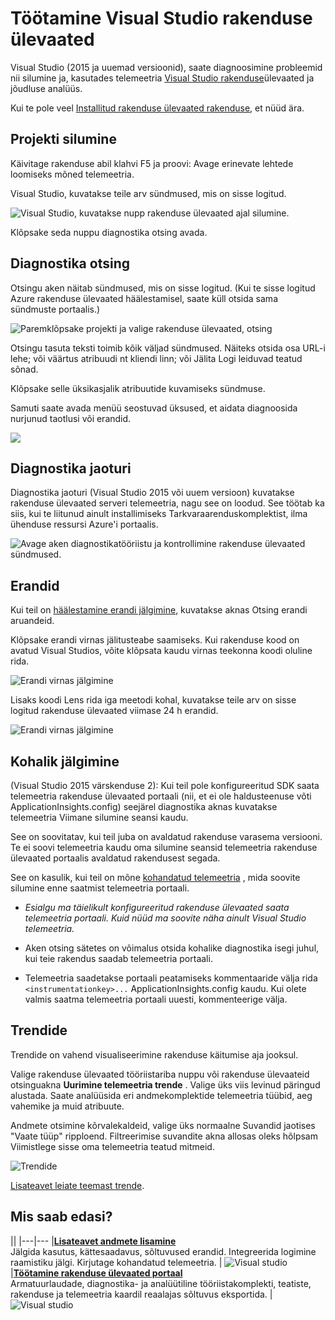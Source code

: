 <properties 
    pageTitle="Töötamine Visual Studio rakenduse ülevaated" 
    description="Jõudluse analüüs ja diagnostika ajal silumine ja." 
    services="application-insights" 
    documentationCenter=".net"
    authors="alancameronwills" 
    manager="douge"/>

<tags 
    ms.service="application-insights" 
    ms.workload="tbd" 
    ms.tgt_pltfrm="ibiza" 
    ms.devlang="na" 
    ms.topic="get-started-article" 
    ms.date="06/21/2016" 
    ms.author="awills"/>


# <a name="working-with-application-insights-in-visual-studio"></a>Töötamine Visual Studio rakenduse ülevaated

Visual Studio (2015 ja uuemad versioonid), saate diagnoosimine probleemid nii silumine ja, kasutades telemeetria [Visual Studio rakenduse](app-insights-overview.md)ülevaated ja jõudluse analüüs.

Kui te pole veel [Installitud rakenduse ülevaated rakenduse](app-insights-asp-net.md), et nüüd ära.

## <a name="run"></a>Projekti silumine

Käivitage rakenduse abil klahvi F5 ja proovi: Avage erinevate lehtede loomiseks mõned telemeetria.

Visual Studio, kuvatakse teile arv sündmused, mis on sisse logitud.

![Visual Studio, kuvatakse nupp rakenduse ülevaated ajal silumine.](./media/app-insights-visual-studio/appinsights-09eventcount.png)

Klõpsake seda nuppu diagnostika otsing avada. 



## <a name="diagnostic-search"></a>Diagnostika otsing

Otsingu aken näitab sündmused, mis on sisse logitud. (Kui te sisse logitud Azure rakenduse ülevaated häälestamisel, saate küll otsida sama sündmuste portaalis.)

![Paremklõpsake projekti ja valige rakenduse ülevaated, otsing](./media/app-insights-visual-studio/34.png)

Otsingu tasuta teksti toimib kõik väljad sündmused. Näiteks otsida osa URL-i lehe; või väärtus atribuudi nt kliendi linn; või Jälita Logi leiduvad teatud sõnad.

Klõpsake selle üksikasjalik atribuutide kuvamiseks sündmuse.

Samuti saate avada menüü seostuvad üksused, et aidata diagnoosida nurjunud taotlusi või erandid.


![](./media/app-insights-visual-studio/41.png)



## <a name="diagnostics-hub"></a>Diagnostika jaoturi

Diagnostika jaoturi (Visual Studio 2015 või uuem versioon) kuvatakse rakenduse ülevaated serveri telemeetria, nagu see on loodud. See töötab ka siis, kui te liitunud ainult installimiseks Tarkvaraarenduskomplektist, ilma ühenduse ressursi Azure'i portaalis.

![Avage aken diagnostikatööriistu ja kontrollimine rakenduse ülevaated sündmused.](./media/app-insights-visual-studio/31.png)


## <a name="exceptions"></a>Erandid

Kui teil on [häälestamine erandi jälgimine](app-insights-asp-net-exceptions.md), kuvatakse aknas Otsing erandi aruandeid. 

Klõpsake erandi virnas jälitusteabe saamiseks. Kui rakenduse kood on avatud Visual Studios, võite klõpsata kaudu virnas teekonna koodi oluline rida.


![Erandi virnas jälgimine](./media/app-insights-visual-studio/17.png)

Lisaks koodi Lens rida iga meetodi kohal, kuvatakse teile arv on sisse logitud rakenduse ülevaated viimase 24 h erandid.

![Erandi virnas jälgimine](./media/app-insights-visual-studio/21.png)


## <a name="local-monitoring"></a>Kohalik jälgimine



(Visual Studio 2015 värskenduse 2): Kui teil pole konfigureeritud SDK saata telemeetria rakenduse ülevaated portaali (nii, et ei ole haldusteenuse võti ApplicationInsights.config) seejärel diagnostika aknas kuvatakse telemeetria Viimane silumine seansi kaudu. 

See on soovitatav, kui teil juba on avaldatud rakenduse varasema versiooni. Te ei soovi telemeetria kaudu oma silumine seansid telemeetria rakenduse ülevaated portaalis avaldatud rakendusest segada.

See on kasulik, kui teil on mõne [kohandatud telemeetria](app-insights-api-custom-events-metrics.md) , mida soovite silumine enne saatmist telemeetria portaali.


* *Esialgu ma täielikult konfigureeritud rakenduse ülevaated saata telemeetria portaali. Kuid nüüd ma soovite näha ainult Visual Studio telemeetria.*

 * Aken otsing sätetes on võimalus otsida kohalike diagnostika isegi juhul, kui teie rakendus saadab telemeetria portaali.
 * Telemeetria saadetakse portaali peatamiseks kommentaaride välja rida `<instrumentationkey>...` ApplicationInsights.config kaudu. Kui olete valmis saatma telemeetria portaali uuesti, kommenteerige välja.

## <a name="trends"></a>Trendide

Trendide on vahend visualiseerimine rakenduse käitumise aja jooksul. 

Valige rakenduse ülevaated tööriistariba nuppu või rakenduse ülevaateid otsinguakna **Uurimine telemeetria trende** . Valige üks viis levinud päringud alustada. Saate analüüsida eri andmekomplektide telemeetria tüübid, aeg vahemike ja muid atribuute. 

Andmete otsimine kõrvalekaldeid, valige üks normaalne Suvandid jaotises "Vaate tüüp" ripploend. Filtreerimise suvandite akna allosas oleks hõlpsam Viimistlege sisse oma telemeetria teatud mitmeid.

![Trendide](./media/app-insights-visual-studio/51.png)

[Lisateavet leiate teemast trende](app-insights-visual-studio-trends.md).

## <a name="whats-next"></a>Mis saab edasi?

||
|---|---
|**[Lisateavet andmete lisamine](app-insights-asp-net-more.md)**<br/>Jälgida kasutus, kättesaadavus, sõltuvused erandid. Integreerida logimine raamistiku jälgi. Kirjutage kohandatud telemeetria. | ![Visual studio](./media/app-insights-visual-studio/64.png)
|**[Töötamine rakenduse ülevaated portaal](app-insights-dashboards.md)**<br/>Armatuurlaudade, diagnostika- ja analüütiline tööriistakomplekti, teatiste, rakenduse ja telemeetria kaardil reaalajas sõltuvus eksportida. |![Visual studio](./media/app-insights-visual-studio/62.png)


 
